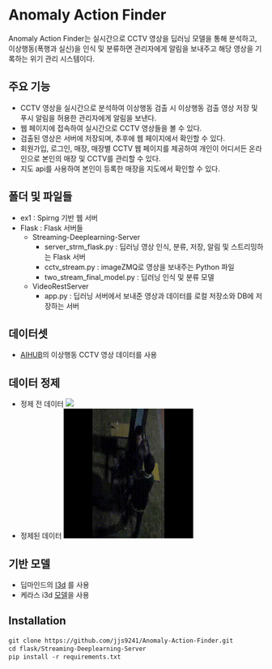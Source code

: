 

# Anomaly Action Finder

Anomaly Action Finder는 실시간으로 CCTV 영상을 딥러닝 모델을 통해 분석하고, 이상행동(폭행과 실신)을 인식 및 분류하면 관리자에게 알림을 보내주고 해당 영상을 기록하는 위기 관리 시스템이다.



## 주요 기능

- CCTV 영상을 실시간으로 분석하여 이상행동 검출 시 이상행동 검출 영상 저장 및 푸시 알림을 허용한 관리자에게 알림을 보낸다.
- 웹 페이지에 접속하여 실시간으로 CCTV 영상들을 볼 수 있다.
- 검출된 영상은 서버에 저장되며, 추후에 웹 페이지에서 확인할 수 있다.
- 회원가입, 로그인, 매장, 매장별 CCTV 웹 페이지를 제공하여 개인이 어디서든 온라인으로 본인의 매장 및 CCTV를 관리할 수 있다.
- 지도 api를 사용하여 본인이 등록한 매장을 지도에서 확인할 수 있다.


## 폴더 및 파일들 

- ex1 : Spirng 기반 웹 서버
- Flask : Flask 서버들
	- Streaming-Deeplearning-Server
		- server_strm_flask.py : 딥러닝 영상 인식, 분류, 저장, 알림 및 스트리밍하는 Flask 서버
		- cctv_stream.py :  imageZMQ로 영상을 보내주는 Python 파일
		- two_stream_final_model.py : 딥러닝 인식 및 분류 모델
	- VideoRestServer 
		- app.py : 딥러닝 서버에서 보내준 영상과 데이터를 로컬 저장소와 DB에 저장하는 서버


## 데이터셋

- [AIHUB](http://www.aihub.or.kr/)의 이상행동 CCTV 영상 데이터를 사용



## 데이터 정제

- 정제 전 데이터
  ![](video/video1.gif)
- 정제된 데이터
  ![](video\video2.gif)



## 기반 모델

- 딥마인드의 [I3d](https://github.com/deepmind/kinetics-i3d) 를 사용
- 케라스 i3d [모델](https://github.com/dlpbc/keras-kinetics-i3d)을 사용



## Installation

```
git clone https://github.com/jjs9241/Anomaly-Action-Finder.git
cd flask/Streaming-Deeplearning-Server
pip install -r requirements.txt
```

